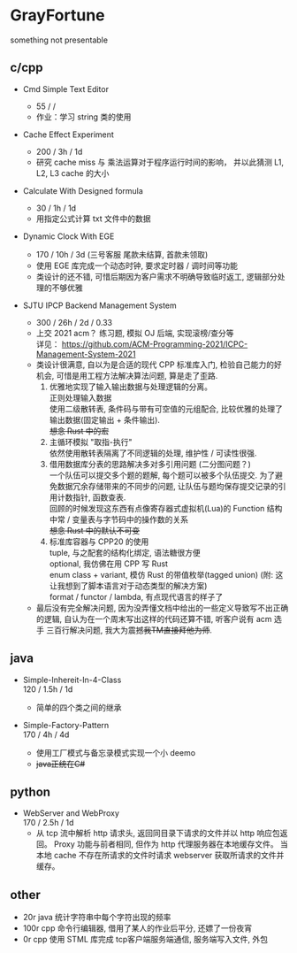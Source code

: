 # GrayFortune
 something not presentable


## c/cpp  

+ Cmd Simple Text Editor 
    + 55 /  / 
    + 作业：学习 string 类的使用

+ Cache Effect Experiment
    + 200 / 3h / 1d 
    + 研究 cache miss 与 乘法运算对于程序运行时间的影响， 并以此猜测 L1, L2, L3 cache 的大小

+ Calculate With Designed formula   
    + 30 / 1h / 1d   
    + 用指定公式计算 txt 文件中的数据    

+ Dynamic Clock With EGE  
    + 170 / 10h / 3d     (三号客服 尾款未结算, 首款未领取)
    + 使用 EGE 库完成一个动态时钟, 要求定时器 / 调时间等功能  
    + 类设计的还不错, 可惜后期因为客户需求不明确导致临时返工, 逻辑部分处理的不够优雅  

+ SJTU IPCP Backend Management System  
    + 300 / 26h / 2d / 0.33 
    + 上交 2021 acm？ 练习题, 模拟 OJ 后端, 实现滚榜/查分等  
        详见： https://github.com/ACM-Programming-2021/ICPC-Management-System-2021   
    + 类设计很满意, 自以为是合适的现代 CPP 标准库入门, 检验自己能力的好机会, 可惜是用工程方法解决算法问题, 算是走了歪路.  
        1. 优雅地实现了输入输出数据与处理逻辑的分离。  
            正则处理输入数据   
            使用二级散转表, 条件码与带有可空值的元组配合, 比较优雅的处理了输出数据(固定输出 + 条件输出).  
            ~~想念 Rust 中的宏~~ 
        2. 主循环模拟 "取指-执行"   
            依然使用散转表隔离了不同逻辑的处理, 维护性 / 可读性很强.  
        3. 借用数据库分表的思路解决多对多引用问题 (二分图问题？)  
            一个队伍可以提交多个题的题解, 每个题可以被多个队伍提交.
            为了避免数据冗余存储带来的不同步的问题, 让队伍与题均保存提交记录的引用计数指针, 函数查表.   
            回顾的时候发现这东西有点像寄存器式虚拟机(Lua)的 Function 结构中常 / 变量表与字节码中的操作数的关系  
            ~~想念 Rust 中的默认不可变~~     
        4. 标准库容器与 CPP20 的使用  
            tuple, 与之配套的结构化绑定, 语法糖很方便    
            optional, 我仿佛在用 CPP 写 Rust  
            enum class + variant, 模仿 Rust 的带值枚举(tagged union) (附: 这让我想到了脚本语言对于动态类型的解决方案)  
            format / functor / lambda, 有点现代语言的样子了   
    + 最后没有完全解决问题, 因为没弄懂文档中给出的一些定义导致写不出正确的逻辑, 自认为在一个周末写出这样的代码还算不错, 听客户说有 acm 选手 三百行解决问题, 我大为震撼~~我TM直接拜他为师~~.        

## java  
+ Simple-Inhereit-In-4-Class  
    120 / 1.5h / 1d 
    + 简单的四个类之间的继承

+ Simple-Factory-Pattern  
    170 / 4h / 4d   
    + 使用工厂模式与备忘录模式实现一个小 deemo  
    + ~~java正统在C#~~

## python 

+ WebServer and WebProxy    
    170 / 2.5h / 1d
    + 从 tcp 流中解析 http 请求头, 返回同目录下请求的文件并以 http 响应包返回。 Proxy 功能与前者相同, 但作为 http 代理服务器在本地缓存文件。 当本地 cache 不存在所请求的文件时请求 webserver 获取所请求的文件并缓存。 


## other  
+ 20r  java     统计字符串中每个字符出现的频率  
+ 100r cpp      命令行编辑器, 借用了某人的作业后平分, 还嫖了一份夜宵   
+ 0r   cpp      使用 STML 库完成 tcp客户端服务端通信, 服务端写入文件, 外包  
